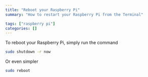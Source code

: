 ```yaml
---
title: "Reboot your Raspberry Pi"
summary: "How to restart your Raspberry Pi from the Terminal"

tags: ["raspberry pi"]
categories: []
---
```


To reboot your Raspberry Pi, simply run the command

```sh
sudo shutdown -r now
```

Or even simpler

```sh
sudo reboot
```
